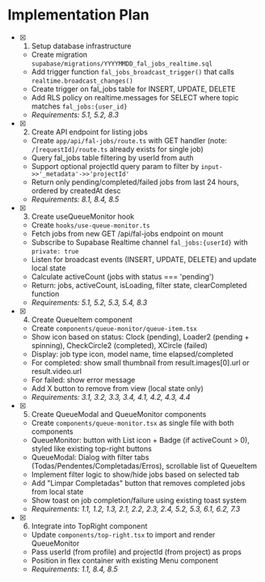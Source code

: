 # Implementation Plan

- [x] 1. Setup database infrastructure
  - Create migration `supabase/migrations/YYYYMMDD_fal_jobs_realtime.sql`
  - Add trigger function `fal_jobs_broadcast_trigger()` that calls `realtime.broadcast_changes()`
  - Create trigger on fal_jobs table for INSERT, UPDATE, DELETE
  - Add RLS policy on realtime.messages for SELECT where topic matches `fal_jobs:{user_id}`
  - _Requirements: 5.1, 5.2, 8.3_

- [x] 2. Create API endpoint for listing jobs
  - Create `app/api/fal-jobs/route.ts` with GET handler (note: `/[requestId]/route.ts` already exists for single job)
  - Query fal_jobs table filtering by userId from auth
  - Support optional projectId query param to filter by `input->>'_metadata'->>'projectId'`
  - Return only pending/completed/failed jobs from last 24 hours, ordered by createdAt desc
  - _Requirements: 8.1, 8.4, 8.5_

- [x] 3. Create useQueueMonitor hook
  - Create `hooks/use-queue-monitor.ts`
  - Fetch jobs from new GET /api/fal-jobs endpoint on mount
  - Subscribe to Supabase Realtime channel `fal_jobs:{userId}` with `private: true`
  - Listen for broadcast events (INSERT, UPDATE, DELETE) and update local state
  - Calculate activeCount (jobs with status === 'pending')
  - Return: jobs, activeCount, isLoading, filter state, clearCompleted function
  - _Requirements: 5.1, 5.2, 5.3, 5.4, 8.3_

- [x] 4. Create QueueItem component
  - Create `components/queue-monitor/queue-item.tsx`
  - Show icon based on status: Clock (pending), Loader2 (pending + spinning), CheckCircle2 (completed), XCircle (failed)
  - Display: job type icon, model name, time elapsed/completed
  - For completed: show small thumbnail from result.images[0].url or result.video.url
  - For failed: show error message
  - Add X button to remove from view (local state only)
  - _Requirements: 3.1, 3.2, 3.3, 3.4, 4.1, 4.2, 4.3, 4.4_

- [x] 5. Create QueueModal and QueueMonitor components
  - Create `components/queue-monitor.tsx` as single file with both components
  - QueueMonitor: button with List icon + Badge (if activeCount > 0), styled like existing top-right buttons
  - QueueModal: Dialog with filter tabs (Todas/Pendentes/Completadas/Erros), scrollable list of QueueItem
  - Implement filter logic to show/hide jobs based on selected tab
  - Add "Limpar Completadas" button that removes completed jobs from local state
  - Show toast on job completion/failure using existing toast system
  - _Requirements: 1.1, 1.2, 1.3, 2.1, 2.2, 2.3, 2.4, 5.2, 5.3, 6.1, 6.2, 7.3_

- [x] 6. Integrate into TopRight component
  - Update `components/top-right.tsx` to import and render QueueMonitor
  - Pass userId (from profile) and projectId (from project) as props
  - Position in flex container with existing Menu component
  - _Requirements: 1.1, 8.4, 8.5_
